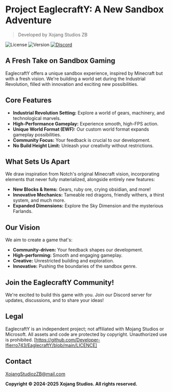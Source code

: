 # Project EaglecraftY: A New Sandbox Adventure

> Developed by Xojang Studios ZB

![License](https://img.shields.io/badge/License-proprietary-red)
![Version](https://img.shields.io/badge/Version-v0.0-blue)
[![Discord](https://img.shields.io/badge/Discord-Join%20Our%20Server-7289DA?logo=discord)](https://discord.gg/acN93WBRC5)

## A Fresh Take on Sandbox Gaming

EaglecraftY offers a unique sandbox experience, inspired by Minecraft but with a fresh vision.  We're building a world set during the Industrial Revolution, filled with innovation and exciting new possibilities.

## Core Features

* **Industrial Revolution Setting:** Explore a world of gears, machinery, and technological marvels.
* **High-Performance Gameplay:** Experience smooth, high-FPS action.
* **Unique World Format (EWF):**  Our custom world format expands gameplay possibilities.
* **Community Focus:** Your feedback is crucial to our development.
* **No Build Height Limit:** Unleash your creativity without restrictions.

## What Sets Us Apart

We draw inspiration from Notch's original Minecraft vision, incorporating elements that never fully materialized, alongside entirely new features:

* **New Blocks & Items:** Gears, ruby ore, crying obsidian, and more!
* **Innovative Mechanics:** Tameable red dragons, friendly withers, a thirst system, and much more.
* **Expanded Dimensions:** Explore the Sky Dimension and the mysterious Farlands.

## Our Vision

We aim to create a game that's:

* **Community-driven:** Your feedback shapes our development.
* **High-performing:** Smooth and engaging gameplay.
* **Creative:**  Unrestricted building and exploration.
* **Innovative:** Pushing the boundaries of the sandbox genre.

## Join the EaglecraftY Community!

We're excited to build this game with you. Join our Discord server for updates, discussions, and to share your ideas!

## Legal

EaglecraftY is an independent project; not affiliated with Mojang Studios or Microsoft. All assets and code are protected by copyright. Unauthorized use is prohibited. [https://github.com/Developer-lfierro743/EaglecraftY/blob/main/LICENCE]

## Contact

XojangStudiozZB@mail.com

**Copyright © 2024-2025 Xojang Studios. All rights reserved.**
